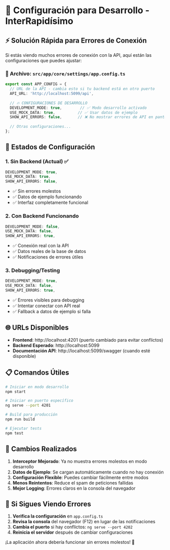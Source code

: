 # 🔧 Configuración para Desarrollo - InterRapidísimo

## ⚡ Solución Rápida para Errores de Conexión

Si estás viendo muchos errores de conexión con la API, aquí están las configuraciones que puedes ajustar:

### 📁 Archivo: `src/app/core/settings/app.config.ts`

```typescript
export const APP_CONFIG = {
  // URL de la API - cambia esto si tu backend está en otro puerto
  API_URL: 'http://localhost:5099/api',
  
  // 🔥 CONFIGURACIONES DE DESARROLLO
  DEVELOPMENT_MODE: true,        // ✅ Modo desarrollo activado
  USE_MOCK_DATA: true,          // ✅ Usar datos de ejemplo
  SHOW_API_ERRORS: false,       // ❌ No mostrar errores de API en pantalla
  
  // Otras configuraciones...
};
```

## 🚀 Estados de Configuración

### 1. **Sin Backend (Actual)** ✅
```typescript
DEVELOPMENT_MODE: true,
USE_MOCK_DATA: true,
SHOW_API_ERRORS: false,
```
- ✅ Sin errores molestos
- ✅ Datos de ejemplo funcionando
- ✅ Interfaz completamente funcional

### 2. **Con Backend Funcionando**
```typescript
DEVELOPMENT_MODE: false,
USE_MOCK_DATA: false,
SHOW_API_ERRORS: true,
```
- ✅ Conexión real con la API
- ✅ Datos reales de la base de datos
- ✅ Notificaciones de errores útiles

### 3. **Debugging/Testing**
```typescript
DEVELOPMENT_MODE: true,
USE_MOCK_DATA: false,
SHOW_API_ERRORS: true,
```
- ✅ Errores visibles para debugging
- ✅ Intentar conectar con API real
- ✅ Fallback a datos de ejemplo si falla

## 🌐 URLs Disponibles

- **Frontend**: http://localhost:4201 (puerto cambiado para evitar conflictos)
- **Backend Esperado**: http://localhost:5099
- **Documentación API**: http://localhost:5099/swagger (cuando esté disponible)

## 📋 Comandos Útiles

```bash
# Iniciar en modo desarrollo
npm start

# Iniciar en puerto específico
ng serve --port 4201

# Build para producción
npm run build

# Ejecutar tests
npm test
```

## 🔄 Cambios Realizados

1. **Interceptor Mejorado**: Ya no muestra errores molestos en modo desarrollo
2. **Datos de Ejemplo**: Se cargan automáticamente cuando no hay conexión
3. **Configuración Flexible**: Puedes cambiar fácilmente entre modos
4. **Menos Reintentos**: Reduce el spam de peticiones fallidas
5. **Mejor Logging**: Errores claros en la consola del navegador

## 🐛 Si Sigues Viendo Errores

1. **Verifica la configuración** en `app.config.ts`
2. **Revisa la consola** del navegador (F12) en lugar de las notificaciones
3. **Cambia el puerto** si hay conflictos: `ng serve --port 4202`
4. **Reinicia el servidor** después de cambiar configuraciones

¡La aplicación ahora debería funcionar sin errores molestos! 🎉
